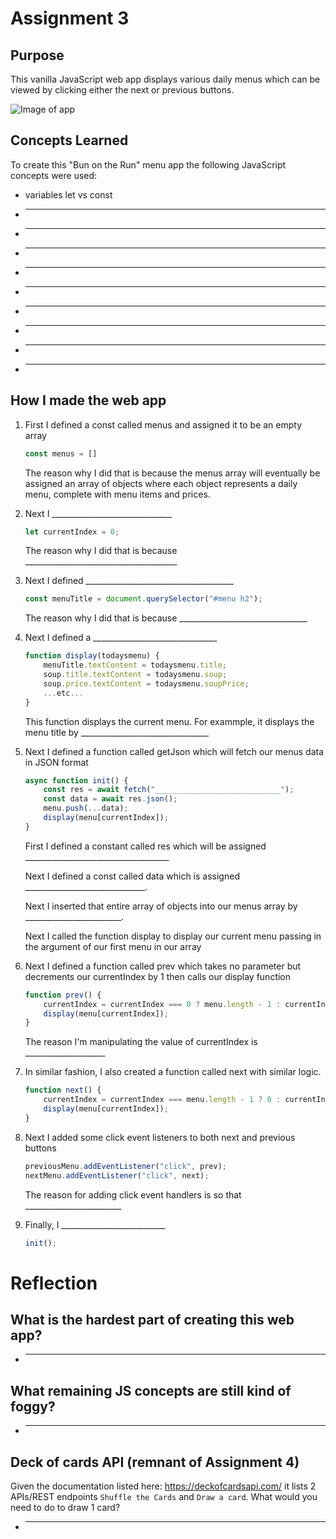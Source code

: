 # Assignment 3

## Purpose

This vanilla JavaScript web app displays various daily menus which can be viewed by clicking either the next or previous buttons.  

![Image of app](app.JPG)

## Concepts Learned

To create this "Bun on the Run" menu app the following JavaScript concepts were used:
- variables let vs const
- _______________
- _______________
- _______________
- _______________
- _______________
- _______________
- _______________
- _______________
- _______________

## How I made the web app

1. First I defined a const called menus and assigned it to be an empty array
    ```js
    const menus = []
    ```
    The reason why I did that is because the menus array will eventually be assigned an array of objects where each object represents a daily menu, complete with menu items and prices.

1. Next I ______________________________
    ```js
    let currentIndex = 0;
    ```
    The reason why I did that is because ______________________________________
    

1. Next I defined _____________________________________
    ```js
    const menuTitle = document.querySelector("#menu h2");
    ```
    The reason why I did that is because ________________________________

1. Next I defined a _______________________________
    ```js
    function display(todaysmenu) {
        menuTitle.textContent = todaysmenu.title;
        soup.title.textContent = todaysmenu.soup;
        soup.price.textContent = todaysmenu.soupPrice;
        ...etc...
    }
    ```
    This function displays the current menu.  For exammple, it displays the menu title by ________________________________

1. Next I defined a function called getJson which will fetch our menus data in JSON format
    ```js
    async function init() {
        const res = await fetch("____________________________");
        const data = await res.json();
        menu.push(...data);
        display(menu[currentIndex]);
    }
    ```
    First I defined a constant called res which will be assigned ____________________________________
    
    Next I defined a const called data which is assigned ______________________________.

    Next I inserted that entire array of objects into our menus array by ________________________.  

    Next I called the function display to display our current menu passing in the argument of our first menu in our array

1.  Next I defined a function called prev which takes no parameter but decrements our currentIndex by 1 then calls our display function
    ```js
    function prev() {
        currentIndex = currentIndex === 0 ? menu.length - 1 : currentIndex - 1;
        display(menu[currentIndex]);
    }
    ```
    The reason I'm manipulating the value of currentIndex is ____________________

1.  In similar fashion, I also created a function called next with similar logic.
    ```js
    function next() {
        currentIndex = currentIndex === menu.length - 1 ? 0 : currentIndex + 1;
        display(menu[currentIndex]);
    }
    ```

1.  Next I added some click event listeners to both next and previous buttons
    ```js
    previousMenu.addEventListener("click", prev);
    nextMenu.addEventListener("click", next);
    ```
    The reason for adding click event handlers is so that ________________________

1.  Finally, I __________________________
    ```js
    init();
    ```

# Reflection
## What is the hardest part of creating this web app?
- _________________________________

## What remaining JS concepts are still kind of foggy?
- ______________________________________

## Deck of cards API (remnant of Assignment 4)
Given the documentation listed here: https://deckofcardsapi.com/ it lists 2 APIs/REST endpoints `Shuffle the Cards` and `Draw a card`.  What would you need to do to draw 1 card?
- ________________________________________

